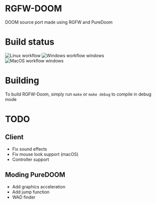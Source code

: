 # RGFW-DOOM
DOOM source port made using RGFW and PureDoom

# Build status
![Linux workflow](https://github.com/ColleagueRiley/RSGL-DOOM/actions/workflows/linux.yml/badge.svg)
![Windows workflow windows](https://github.com/ColleagueRiley/RSGL-DOOM/actions/workflows/windows.yml/badge.svg)
![MacOS workflow windows](https://github.com/ColleagueRiley/RSGL-DOOM/actions/workflows/macos.yml/badge.svg)

# Building
To build RGFW-Doom, simply run `make` or `make debug` to compile in debug mode

# TODO
## Client
- Fix sound effects
- Fix mouse look support (macOS)
- Controller support 

## Moding PureDOOM
- Add graphics acceleration
- Add jump function
- WAD finder 